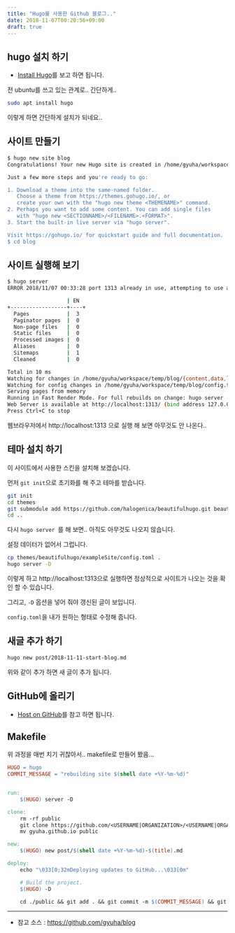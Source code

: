 ```yaml
---
title: "Hugo를 사용한 Github 블로그.."
date: 2018-11-07T00:20:56+09:00
draft: true
---
```


## hugo 설치 하기

- [Install Hugo](https://gohugo.io/getting-started/installing/)를 보고 하면 됩니다.

전 ubuntu를 쓰고 있는 관계로.. 간단하게..

```bash
sudo apt install hugo
```

이렇게 하면 간단하게 설치가 되네요..



## 사이트 만들기

```bash
$ hugo new site blog
Congratulations! Your new Hugo site is created in /home/gyuha/workspace/temp/blog.

Just a few more steps and you're ready to go:

1. Download a theme into the same-named folder.
   Choose a theme from https://themes.gohugo.io/, or
   create your own with the "hugo new theme <THEMENAME>" command.
2. Perhaps you want to add some content. You can add single files
   with "hugo new <SECTIONNAME>/<FILENAME>.<FORMAT>".
3. Start the built-in live server via "hugo server".

Visit https://gohugo.io/ for quickstart guide and full documentation.
$ cd blog
```



## 사이트 실행해 보기

```bash
$ hugo server
ERROR 2018/11/07 00:33:28 port 1313 already in use, attempting to use an available port

                   | EN  
+------------------+----+
  Pages            |  3  
  Paginator pages  |  0  
  Non-page files   |  0  
  Static files     |  0  
  Processed images |  0  
  Aliases          |  0  
  Sitemaps         |  1  
  Cleaned          |  0  

Total in 10 ms
Watching for changes in /home/gyuha/workspace/temp/blog/{content,data,layouts,static}
Watching for config changes in /home/gyuha/workspace/temp/blog/config.toml
Serving pages from memory
Running in Fast Render Mode. For full rebuilds on change: hugo server --disableFastRender
Web Server is available at http://localhost:1313/ (bind address 127.0.0.1)
Press Ctrl+C to stop

```

웹브라우저에서 http://localhost:1313 으로 실행 해 보면 아무것도 안 나온다..



## 테마 설치 하기

이 사이트에서 사용한 스킨을 설치해 보겠습니다.

먼저 `git init`으로 초기화를 해 주고 테마를 받습니다.

```bash
git init
cd themes
git submodule add https://github.com/halogenica/beautifulhugo.git beautifulhugo
cd ..
```

다시 `hugo server `를 해 보면.. 아직도 아무것도 나오지 않습니다.

설정 데이터가 없어서 그럽니다.

```bash
cp themes/beautifulhugo/exampleSite/config.toml .
hugo server -D
```

이렇게 하고 http://localhost:1313으로 실행하면 정상적으로 사이트가 나오는 것을 확인 할 수 있습니다.

그리고, `-D` 옵션을 넣어 줘야 갱신된 글이 보입니다.

`config.toml`을 내가 원하는 형태로 수정해 줍니다.



## 새글 추가 하기

```bash
hugo new post/2018-11-11-start-blog.md
```

위와 같이 추가 하면 새 글이 추가 됩니다.



## GitHub에 올리기

- [Host on GitHub](https://gohugo.io/hosting-and-deployment/hosting-on-github/)를 참고 하면 됩니다.



## Makefile

위 과정을 매번 치기 귀찮아서.. makefile로 만들어 봤음...



```makefile
HUGO = hugo
COMMIT_MESSAGE = "rebuilding site $(shell date +%Y-%m-%d)"


run:
	$(HUGO) server -D

clone:
	rm -rf public
	git clone https://github.com/<USERNAME|ORGANIZATION>/<USERNAME|ORGANIZATION>.github.io.git
	mv gyuha.github.io public

new:
	$(HUGO) new post/$(shell date +%Y-%m-%d)-$(title).md

deploy:
	echo "\033[0;32mDeploying updates to GitHub...\033[0m"

	# Build the project.
	$(HUGO) -D

	cd ./public && git add . && git commit -m $(COMMIT_MESSAGE) && git push

```



----

- 참고 소스 : https://github.com/gyuha/blog



